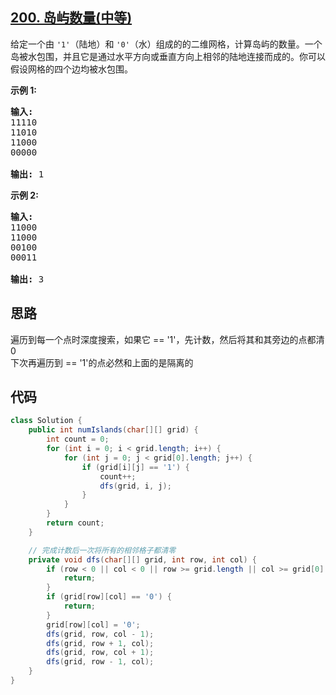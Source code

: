 ## [200. 岛屿数量(中等)](https://leetcode-cn.com/problems/number-of-islands/)
<div class="notranslate"><p>给定一个由&nbsp;<code>'1'</code>（陆地）和 <code>'0'</code>（水）组成的的二维网格，计算岛屿的数量。一个岛被水包围，并且它是通过水平方向或垂直方向上相邻的陆地连接而成的。你可以假设网格的四个边均被水包围。</p>

<p><strong>示例 1:</strong></p>

<pre><strong>输入:</strong>
11110
11010
11000
00000

<strong>输出:</strong>&nbsp;1
</pre>

<p><strong>示例&nbsp;2:</strong></p>

<pre><strong>输入:</strong>
11000
11000
00100
00011

<strong>输出: </strong>3
</pre>
</div>

## 思路
遍历到每一个点时深度搜索，如果它 == '1'，先计数，然后将其和其旁边的点都清0  
下次再遍历到 == '1'的点必然和上面的是隔离的

## 代码
```java
class Solution {
    public int numIslands(char[][] grid) {
        int count = 0;
        for (int i = 0; i < grid.length; i++) {
            for (int j = 0; j < grid[0].length; j++) {
                if (grid[i][j] == '1') {
                    count++;
                    dfs(grid, i, j);
                }
            }
        }
        return count;
    }

    // 完成计数后一次将所有的相邻格子都清零
    private void dfs(char[][] grid, int row, int col) {
        if (row < 0 || col < 0 || row >= grid.length || col >= grid[0].length) {
            return;
        }
        if (grid[row][col] == '0') {
            return;
        }
        grid[row][col] = '0';
        dfs(grid, row, col - 1);
        dfs(grid, row + 1, col);
        dfs(grid, row, col + 1);
        dfs(grid, row - 1, col);
    }
}
```
